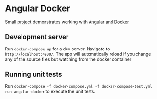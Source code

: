 # Angular Docker

Small project demonstrates working with [Angular](https://github.com/angular/angular-cli)  and [Docker](https://www.docker.com/) 

## Development server

Run `docker-compose up` for a dev server. Navigate to `http://localhost:4200/`. The app will automatically reload if you change any of the source files but watching from the docker container

## Running unit tests

Run `docker-compose -f docker-compose.yml -f docker-compose-test.yml run angular-docker` to execute the unit tests.
